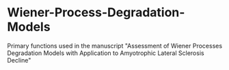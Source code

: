 # Wiener-Process-Degradation-Models
Primary functions used in the manuscript "Assessment of Wiener Processes Degradation Models with Application to Amyotrophic Lateral Sclerosis Decline"
